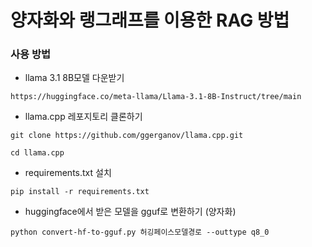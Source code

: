 # 양자화와 랭그래프를 이용한 RAG 방법

### 사용 방법
- llama 3.1 8B모델 다운받기
```
https://huggingface.co/meta-llama/Llama-3.1-8B-Instruct/tree/main
```

- llama.cpp 레포지토리 클론하기
```
git clone https://github.com/ggerganov/llama.cpp.git
```
```
cd llama.cpp
```

- requirements.txt 설치
```
pip install -r requirements.txt
```

- huggingface에서 받은 모델을 gguf로 변환하기 (양자화)
```
python convert-hf-to-gguf.py 허깅페이스모델경로 --outtype q8_0
```
